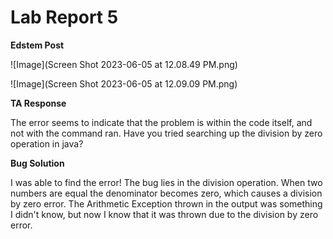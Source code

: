 # Lab Report 5
**Edstem Post**

![Image](Screen Shot 2023-06-05 at 12.08.49 PM.png)

![Image](Screen Shot 2023-06-05 at 12.09.09 PM.png)

**TA Response**

The error seems to indicate that the problem is within the code itself, and not with the command ran. Have you tried searching up the division by zero operation in java?

**Bug Solution**

I was able to find the error! The bug lies in the division operation. When two numbers are equal the denominator becomes zero, which causes a division by zero error. The Arithmetic Exception thrown in the output was something I didn't know, but now I know that it was thrown due to the division by zero error.
